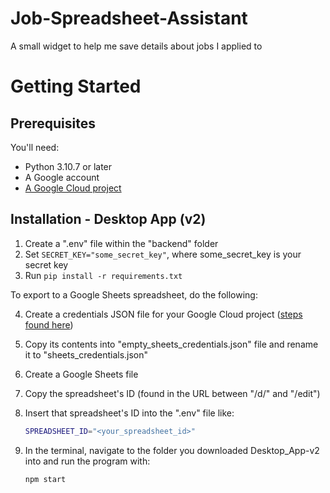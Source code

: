 # Job-Spreadsheet-Assistant
A small widget to help me save details about jobs I applied to

# Getting Started
## Prerequisites
You'll need:
- Python 3.10.7 or later
- A Google account
- [A Google Cloud project](https://developers.google.com/workspace/guides/create-project)
## Installation - Desktop App (v2)
1. Create a ".env" file within the "backend" folder
2. Set `SECRET_KEY="some_secret_key"`, where some_secret_key is your secret key
3. Run `pip install -r requirements.txt`

To export to a Google Sheets spreadsheet, do the following:

4. Create a credentials JSON file for your Google Cloud project ([steps found here](https://developers.google.com/sheets/api/quickstart/python#authorize_credentials_for_a_desktop_application))

5. Copy its contents into "empty_sheets_credentials.json" file and rename it to "sheets_credentials.json"

6. Create a Google Sheets file

7. Copy the spreadsheet's ID (found in the URL between "/d/" and "/edit")

8. Insert that spreadsheet's ID into the ".env" file like:
   ```sh
   SPREADSHEET_ID="<your_spreadsheet_id>"
   ```

9. In the terminal, navigate to the folder you downloaded Desktop_App-v2 into and run the program with:
   ```sh
   npm start
   ```
